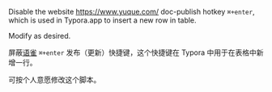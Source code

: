 Disable the website https://www.yuque.com/ doc-publish hotkey `⌘+enter`, which is used in Typora.app to insert a new row in table.

Modify as desired.


屏蔽[语雀](https://www.yuque.com/) `⌘+enter` 发布（更新）快捷键，这个快捷键在 Typora 中用于在表格中新增一行。

可按个人意愿修改这个脚本。
